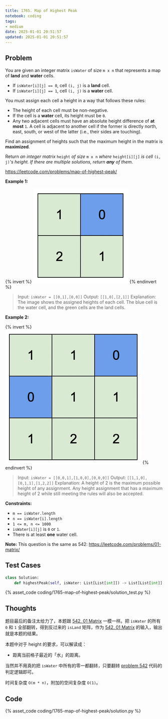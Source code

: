 ```yaml
---
title: 1765. Map of Highest Peak
notebook: coding
tags:
- medium
date: 2025-01-01 20:51:57
updated: 2025-01-01 20:51:57
---
```

## Problem

You are given an integer matrix `isWater` of size `m x n` that represents a map of **land** and **water** cells.

- If `isWater[i][j] == 0`, cell `(i, j)` is a **land** cell.
- If `isWater[i][j] == 1`, cell `(i, j)` is a **water** cell.

You must assign each cell a height in a way that follows these rules:

- The height of each cell must be non-negative.
- If the cell is a **water** cell, its height must be `0`.
- Any two adjacent cells must have an absolute height difference of **at most** `1`. A cell is adjacent to another cell if the former is directly north, east, south, or west of the latter (i.e., their sides are touching).

Find an assignment of heights such that the maximum height in the matrix is **maximized**.

Return _an integer matrix_ `height` _of size_ `m x n` _where_ `height[i][j]` _is cell_ `(i, j)`_'s height. If there are multiple solutions, return **any** of them_.

<https://leetcode.com/problems/map-of-highest-peak/>

**Example 1:**

{% invert %}
![case1|220](1765-map-of-highest-peak/case1.png)
{% endinvert %}

> Input: `isWater = [[0,1],[0,0]]`
> Output: `[[1,0],[2,1]]`
> Explanation: The image shows the assigned heights of each cell.
> The blue cell is the water cell, and the green cells are the land cells.

**Example 2:**

{% invert %}
![case2|300](1765-map-of-highest-peak/case2.png)
{% endinvert %}

> Input: `isWater = [[0,0,1],[1,0,0],[0,0,0]]`
> Output: `[[1,1,0],[0,1,1],[1,2,2]]`
> Explanation: A height of 2 is the maximum possible height of any assignment.
> Any height assignment that has a maximum height of 2 while still meeting the rules will also be accepted.

**Constraints:**

- `m == isWater.length`
- `n == isWater[i].length`
- `1 <= m, n <= 1000`
- `isWater[i][j]` is `0` or `1`.
- There is at least **one** water cell.

**Note:** This question is the same as 542: <https://leetcode.com/problems/01-matrix/>

## Test Cases

``` python
class Solution:
    def highestPeak(self, isWater: List[List[int]]) -> List[List[int]]:
```

{% asset_code coding/1765-map-of-highest-peak/solution_test.py %}

## Thoughts

题目最后的备注太给力了，本题跟 [542. 01 Matrix](542-01-matrix) 一模一样。把 `isWater` 的所有 `0` 和 `1` 全部翻转，得到反过来的 `isLand` 矩阵，作为 [542. 01 Matrix](542-01-matrix) 的输入，输出就是本题的结果。

本题中对于 height 的要求，可以解读成：

- 距离当前格子最近的「水」的距离。

当然并不用真的把 `isWater` 中所有的零一都翻转，只要翻转 [problem 542](542-01-matrix) 代码的判定逻辑即可。

时间复杂度 `O(m * n)`，附加的空间复杂度 `O(1)`。

## Code

{% asset_code coding/1765-map-of-highest-peak/solution.py %}
